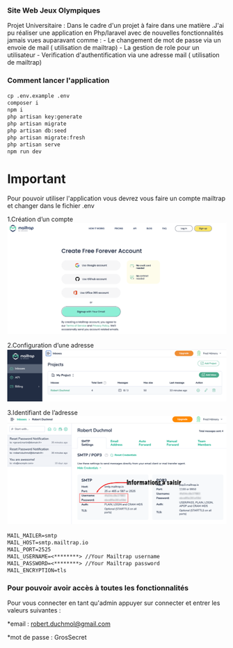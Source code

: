 ### Site Web Jeux Olympiques

Projet Universitaire : Dans le cadre d'un projet à faire dans une matière .J'ai pu réaliser une application en Php/laravel avec de nouvelles fonctionnalités jamais vues auparavant comme :
    - Le changement de mot de passe via un envoie de mail ( utilisation de mailtrap)
    - La gestion de role pour un utilisateur 
    - Verification d'authentification via une adresse mail ( utilisation de mailtrap)

### Comment lancer l'application 

```shell
cp .env.example .env
composer i
npm i
php artisan key:generate
php artisan migrate
php artisan db:seed
php artisan migrate:fresh
php artisan serve
npm run dev 
```
# Important 

Pour pouvoir utiliser l'application vous devrez vous faire un compte mailtrap et changer dans le fichier .env 

1.Création d’un compte
![image.png](./resources/images/connexionMailtrap.png)

2.Configuration d’une adresse
![image.png](./resources/images/connecteMailtrap.png)

3.Identifiant de l’adresse
![image.png](./resources/images/infoAdresseMailtrap.png)

```shell
MAIL_MAILER=smtp  
MAIL_HOST=smtp.mailtrap.io  
MAIL_PORT=2525  
MAIL_USERNAME=<********> //Your Mailtrap username  
MAIL_PASSWORD=<********> //Your Mailtrap password
MAIL_ENCRYPTION=tls
```

### Pour pouvoir avoir accès à toutes les fonctionnalités

Pour vous connecter en tant qu'admin appuyer sur connecter et entrer les valeurs suivantes :

*email : robert.duchmol@gmail.com

*mot de passe : GrosSecret
    
